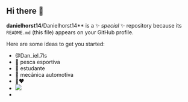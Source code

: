 ## Hi there 👋


**danielhorst14**/Danielhorst14** is a ✨ _special_ ✨ repository because its `README.md` (this file) appears on your GitHub profile.

Here are some ideas to get you started:

- @Dan_iel.7ls
- 🎣 pesca esportiva
- 📖 estudante 
- 🚗 mecânica automotiva 
- 💍♥️
- ![](https://media1.tenor.com/m/18qqXvRXezkAAAAC/tophat-fish-fish.gif)
- 

